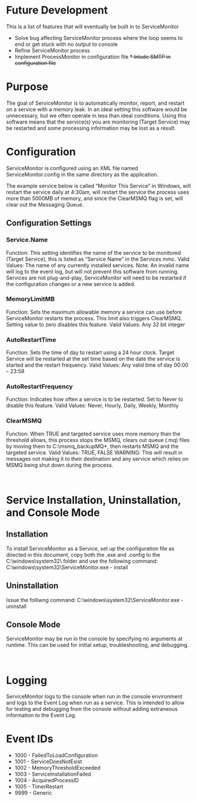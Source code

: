 # Future Development
This is a list of features that will eventually be built in to ServiceMonitor
* Solve bug affecting ServiceMonitor process where the loop seems to end or get stuck with no output to console
* Refine ServiceMonitor process
* Implement ProcessMonitor in configuration file
~~* Inlude SMTP in configuration file~~

# Purpose
The goal of ServiceMonitor is to automatically monitor, report, and restart on a service with a memory leak. In an ideal setting this software would be unnecessary, but we often operate in less than ideal conditions. Using this software means that the service(s) you are monitoring (Target Service) may be restarted and some processing information may be lost as a result.
 
# Configuration
ServiceMonitor is configured using an XML file named ServiceMonitor.config in the same directory as the application. 

The example service below is called “Monitor This Service” in Windows, will restart the service daily at 4:30am, will restart the service the process uses more than 5000MB of memory, and since the ClearMSMQ flag is set, will clear out the Messaging Queue.

## Configuration Settings

### Service.Name
Function: This setting identifies the name of the service to be monitored (Target Service), this is listed as “Service Name” in the Services mmc.
Valid Values: The name of any currently installed services. Note: An invalid name will log to the event log, but will not prevent this software from running. Services are not plug-and-play, ServiceMonitor will need to be restarted if the configuration changes or a new service is added.

### MemoryLimitMB
Function: Sets the maximum allowable memory a service can use before ServiceMonitor restarts the process. This limit also triggers ClearMSMQ. Setting value to zero disables this feature.
Valid Values: Any 32 bit integer

### AutoRestartTime
Function: Sets the time of day to restart using a 24 hour clock. Target Service will be restarted at the set time based on the date the service is started and the restart frequency.
Valid Values: Any valid time of day 00:00 – 23:59

### AutoRestartFrequency
Function: Indicates how often a service is to be restarted. Set to Never to disable this feature.
Valid Values: Never, Hourly, Daily, Weekly, Monthly

### ClearMSMQ
Function: When TRUE and targeted service uses more memory than the threshold allows, this process stops the MSMQ, clears out queue (.mq) files by moving them to C:\msmq_backupMQ\*, then restarts MSMQ and the targeted service.
Valid Values: TRUE, FALSE
WARNING: This will result in messages not making it to their destination and any service which relies on MSMQ being shut down during the process.

 
# Service Installation, Uninstallation, and Console Mode
## Installation
To install ServiceMonitor as a Service, set up the configuration file as directed in this document, copy both the .exe and .config to the C:\windows\system32\ folder and use the following command:
    C:\windows\system32\ServiceMonitor.exe - install	
## Uninstallation
Issue the folliwng command:
    C:\windows\system32\ServiceMonitor.exe - uninstall
## Console Mode
ServiceMonitor may be run in the console by specifying no arguments at runtime. This can be used for initial setup, troubleshooting, and debugging.

 
# Logging
ServiceMonitor logs to the console when run in the console environment and logs to the Event Log when run as a service. This is intended to allow for testing and debugging from the console without adding extraneous information to the Event Log.

# Event IDs
* 1000 - FailedToLoadConfiguration
* 1001 - ServiceDoesNotExist
* 1002 - MemoryThresholdExceeded
* 1003 - ServiceInstallationFailed
* 1004 - AcquiredProcessID
* 1005 - TimerRestart
* 9999 - Generic
